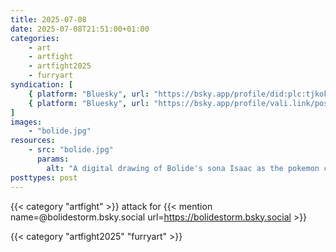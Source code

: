 ```yaml
---
title: 2025-07-08
date: 2025-07-08T21:51:00+01:00
categories:
    - art
    - artfight
    - artfight2025
    - furryart
syndication: [
    { platform: "Bluesky", url: "https://bsky.app/profile/did:plc:tjkokzqdnfzzlaxdjjzzzi5b/post/3lti36h2zw22c", hidden: true },
    { platform: "Bluesky", url: "https://bsky.app/profile/vali.link/post/3lti36h2zw22c" }
]
images:
    - "bolide.jpg"
resources:
    - src: "bolide.jpg"
      params:
        alt: "A digital drawing of Bolide's sona Isaac as the pokemon cubone"
posttypes: post
---
```

{{< category "artfight" >}} attack for {{< mention name=@bolidestorm.bsky.social url=https://bolidestorm.bsky.social >}}

{{< category "artfight2025" "furryart" >}}
